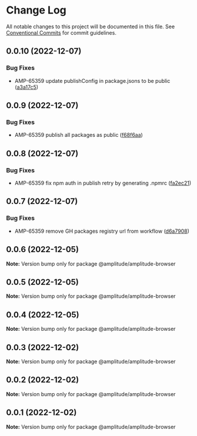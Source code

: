 # Change Log

All notable changes to this project will be documented in this file.
See [Conventional Commits](https://conventionalcommits.org) for commit guidelines.

## 0.0.10 (2022-12-07)


### Bug Fixes

* AMP-65359 update publishConfig in package.jsons to be public ([a3a17c5](https://github.com/amplitude-alpha/amplitude-sdk-typescript/commit/a3a17c58e6a2abce1886e96f48f68ef73fa608d8))





## 0.0.9 (2022-12-07)


### Bug Fixes

* AMP-65359 publish all packages as public ([f68f6aa](https://github.com/amplitude-alpha/amplitude-sdk-typescript/commit/f68f6aacf089ccf063d889891a3d57fae7f2b444))





## 0.0.8 (2022-12-07)


### Bug Fixes

* AMP-65359 fix npm auth in publish retry by generating .npmrc ([fa2ec21](https://github.com/amplitude-alpha/amplitude-sdk-typescript/commit/fa2ec2150c2afa563152055abaee804dd93c9a6c))





## 0.0.7 (2022-12-07)


### Bug Fixes

* AMP-65359 remove GH packages registry url from workflow ([d6a7908](https://github.com/amplitude-alpha/amplitude-sdk-typescript/commit/d6a7908c9a1be2a989d874bb9f8ba568f01f8777))





## 0.0.6 (2022-12-05)

**Note:** Version bump only for package @amplitude/amplitude-browser





## 0.0.5 (2022-12-05)

**Note:** Version bump only for package @amplitude/amplitude-browser





## 0.0.4 (2022-12-05)

**Note:** Version bump only for package @amplitude/amplitude-browser





## 0.0.3 (2022-12-02)

**Note:** Version bump only for package @amplitude/amplitude-browser





## 0.0.2 (2022-12-02)

**Note:** Version bump only for package @amplitude/amplitude-browser





## 0.0.1 (2022-12-02)

**Note:** Version bump only for package @amplitude/amplitude-browser
